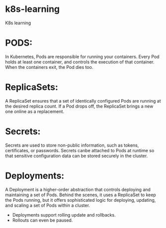 # k8s-learning
K8s learning

# PODS:
In Kubernetes, Pods are responsible for running your containers. Every Pod holds at least one container, and controls the execution of that container. When the containers exit, the Pod dies too.

# ReplicaSets:
A ReplicaSet ensures that a set of identically configured Pods are running at the desired replica count. If a Pod drops off, the ReplicaSet brings a new one online as a replacement.

# Secrets:
Secrets are used to store non-public information, such as tokens, certificates, or passwords. Secrets canbe attached to Pods at runtime so that sensitive configuration data can be stored securely in the cluster.

# Deployments:
A Deployment is a higher-order abstraction that controls deploying and maintaining a set of Pods. Behind the scenes, it uses a ReplicaSet to keep the Pods running, but it offers sophisticated logic for deploying, updating, and scaling a set of Pods within a cluster.
- Deployments support rolling update and rollbacks.
- Rollouts can even be paused.

# 
